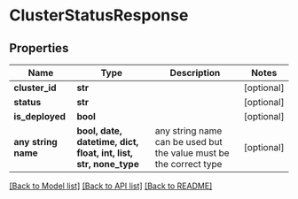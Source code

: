# ClusterStatusResponse


## Properties
Name | Type | Description | Notes
------------ | ------------- | ------------- | -------------
**cluster_id** | **str** |  | [optional] 
**status** | **str** |  | [optional] 
**is_deployed** | **bool** |  | [optional] 
**any string name** | **bool, date, datetime, dict, float, int, list, str, none_type** | any string name can be used but the value must be the correct type | [optional]

[[Back to Model list]](../README.md#documentation-for-models) [[Back to API list]](../README.md#documentation-for-api-endpoints) [[Back to README]](../README.md)


